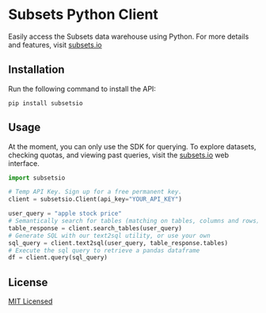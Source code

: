 # Subsets Python Client

Easily access the Subsets data warehouse using Python. For more details and features, visit [subsets.io](https://www.subsets.io)

## Installation

Run the following command to install the API:

```pip install subsetsio```
## Usage

At the moment, you can only use the SDK for querying. To explore datasets, checking quotas, and viewing past queries, visit the [subsets.io](https://www.subsets.io) web interface.

```python
import subsetsio

# Temp API Key. Sign up for a free permanent key.
client = subsetsio.Client(api_key="YOUR_API_KEY")

user_query = "apple stock price"
# Semantically search for tables (matching on tables, columns and rows)
table_response = client.search_tables(user_query)
# Generate SQL with our text2sql utility, or use your own
sql_query = client.text2sql(user_query, table_response.tables)
# Execute the sql query to retrieve a pandas dataframe
df = client.query(sql_query)
```

## License

[MIT Licensed](LICENSE.md)